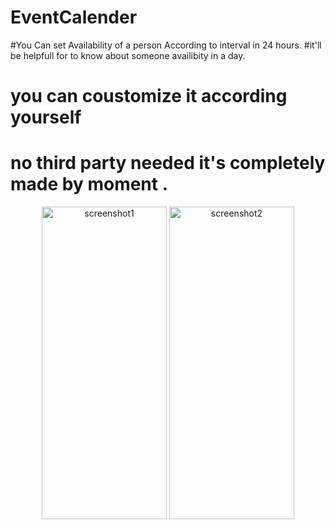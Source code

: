 # EventCalender

#You Can set Availability of a person According to interval in 24 hours.
#it'll be helpfull for  to know about someone availibity in a day.

# you can coustomize it according yourself
# no third party needed it's completely made by moment .


<p align="center">
  <img src="http://server.myspace-shack.com/d23/926788c0-b225-4d44-a418-723af8201059.png" height="500" width="200" title="screenshot1">
  <img src="http://server.myspace-shack.com/d23/56b239aa-43f0-4645-af41-8b1b60ba7dd5.png" height="500" width="200" title="screenshot2">
</p>

